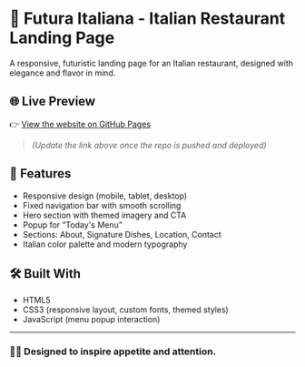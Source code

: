 # 🍝 Futura Italiana - Italian Restaurant Landing Page

A responsive, futuristic landing page for an Italian restaurant, designed with elegance and flavor in mind.

## 🌐 Live Preview

👉 [View the website on GitHub Pages](https://dichev-design.github.io/restaurant-landing-page/)

> _(Update the link above once the repo is pushed and deployed)_

## 🎯 Features

- Responsive design (mobile, tablet, desktop)
- Fixed navigation bar with smooth scrolling
- Hero section with themed imagery and CTA
- Popup for “Today's Menu”
- Sections: About, Signature Dishes, Location, Contact
- Italian color palette and modern typography

## 🛠️ Built With

- HTML5  
- CSS3 (responsive layout, custom fonts, themed styles)  
- JavaScript (menu popup interaction)  

---

### 👨‍🍳 Designed to inspire appetite and attention.
